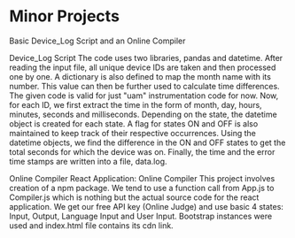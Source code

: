 # Minor Projects

Basic Device_Log Script and an Online Compiler

Device_Log Script
The code uses two libraries, pandas and datetime. After reading the input file, all unique device IDs are taken and then processed one by one. A dictionary is also defined to map the month name with its number. This value can then be further used to calculate time differences.
The given code is valid for just "uam" instrumentation code for now.
Now, for each ID, we first extract the time in the form of month, day, hours, minutes, seconds and milliseconds. Depending on the state, the datetime object is created for each state. A flag for states ON and OFF is also maintained to keep track of their respective occurrences. Using the datetime objects, we find the difference in the ON and OFF states to get the total seconds for which the device was on. 
Finally, the time and the error time stamps are written into a file, data.log.

Online Compiler
React Application: Online Compiler
This project involves creation of a npm package. We tend to use a function call from App.js to Compiler.js which is nothing but the actual source code for the react application.
We get our free API key (Online Judge) and use basic 4 states: Input, Output, Language Input and User Input.
Bootstrap instances were used and index.html file contains its cdn link.
